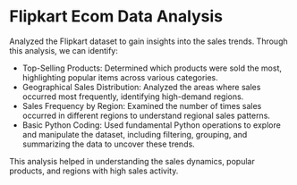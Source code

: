 # Flipkart Ecom Data Analysis

Analyzed the Flipkart dataset to gain insights into the sales trends. Through this analysis, we can identify:

* Top-Selling Products: Determined which products were sold the most, highlighting popular items across various categories.
* Geographical Sales Distribution: Analyzed the areas where sales occurred most frequently, identifying high-demand regions.
* Sales Frequency by Region: Examined the number of times sales occurred in different regions to understand regional sales patterns.
* Basic Python Coding: Used fundamental Python operations to explore and manipulate the dataset, including filtering, grouping, and summarizing the data to uncover these trends.

This analysis helped in understanding the sales dynamics, popular products, and regions with high sales activity.
